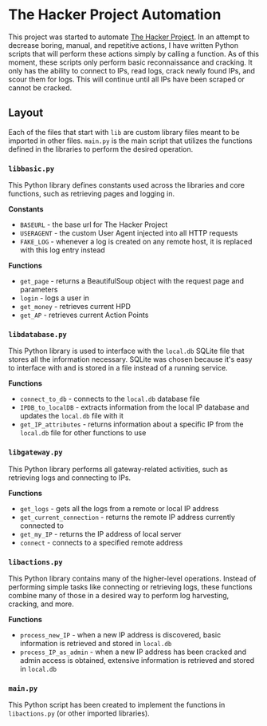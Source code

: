 # The Hacker Project Automation
This project was started to automate [The Hacker Project](http://www.hacker-project.com). In an attempt to decrease boring, manual, and repetitive actions, I have written Python scripts that will perform these actions simply by calling a function. As of this moment, these scripts only perform basic reconnaissance and cracking. It only has the ability to connect to IPs, read logs, crack newly found IPs, and scour them for logs. This will continue until all IPs have been scraped or cannot be cracked.

## Layout
Each of the files that start with `lib` are custom library files meant to be imported in other files. `main.py` is the main script that utilizes the functions defined in the libraries to perform the desired operation.

### `libbasic.py`
This Python library defines constants used across the libraries and core functions, such as retrieving pages and logging in. 

**Constants**
- `BASEURL` - the base url for The Hacker Project
- `USERAGENT` - the custom User Agent injected into all HTTP requests
- `FAKE_LOG` - whenever a log is created on any remote host, it is replaced with this log entry instead

**Functions**
- `get_page` - returns a BeautifulSoup object with the request page and parameters
- `login` - logs a user in
- `get_money` - retrieves current HPD
- `get_AP` - retrieves current Action Points

### `libdatabase.py`
This Python library is used to interface with the `local.db` SQLite file that stores all the information necessary. SQLite was chosen because it's easy to interface with and is stored in a file instead of a running service.

**Functions**
- `connect_to_db` - connects to the `local.db` database file
- `IPDB_to_localDB` - extracts information from the local IP database and updates the `local.db` file with it
- `get_IP_attributes` - returns information about a specific IP from the `local.db` file for other functions to use

### `libgateway.py`
This Python library performs all gateway-related activities, such as retrieving logs and connecting to IPs.

**Functions**
- `get_logs` - gets all the logs from a remote or local IP address
- `get_current_connection` - returns the remote IP address currently connected to
- `get_my_IP` - returns the IP address of local server
- `connect` - connects to a specified remote address

### `libactions.py`
This Python library contains many of the higher-level operations. Instead of performing simple tasks like connecting or retrieving logs, these functions combine many of those in a desired way to perform log harvesting, cracking, and more.

**Functions**
- `process_new_IP` - when a new IP address is discovered, basic information is retrieved and stored in `local.db`
- `process_IP_as_admin` - when a new IP address has been cracked and admin access is obtained, extensive information is retrieved and stored in `local.db`

### `main.py`
This Python script has been created to implement the functions in `libactions.py` (or other imported libraries).